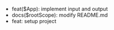 - feat($App): implement input and output
- docs($rootScope): modify README.md
- feat: setup project
